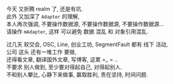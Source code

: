 今天 又折腾 realm 了, 还是有坑.  
此外 又加深了 `Adapter` 的理解,  
本人再次强调, 不要操作数据源, 不要操作数据源, 不要操作数据源...  
请操作 `mAdapter`, 这样 可以避免 数据 混乱 和 对象引用混乱.  

过几天 软交会, OSC, Line, 创业工坊, SegmentFault 都有 线下 活动,  
公司 这头 还有一堆工作 要做,  
还得看文章, 翻译国外文章, 写博客, 这累 =_ = ..  
不要求 别人做到, 至少要对得起自己, 对得起别人.  
不和别人攀比, 心静下来做事, 赢取胜利, 贵在坚持, 时间问题.
